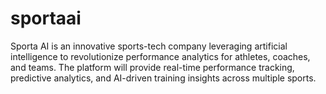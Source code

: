 # sportaai
Sporta AI is an innovative sports-tech company leveraging artificial intelligence to revolutionize performance analytics for athletes, coaches, and teams.    The platform will provide real-time performance tracking, predictive analytics, and AI-driven training insights across multiple sports. 
